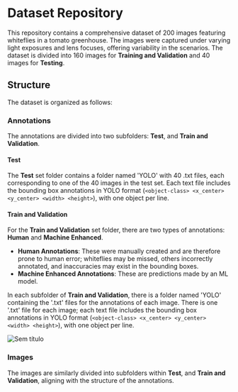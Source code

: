 # Dataset Repository

This repository contains a comprehensive dataset of 200 images featuring whiteflies in a tomato greenhouse. The images were captured under varying light exposures and lens focuses, offering variability in the scenarios. The dataset is divided into 160 images for **Training and Validation** and 40 images for **Testing**.

## Structure

The dataset is organized as follows:

### Annotations

The annotations are divided into two subfolders: **Test**, and **Train and Validation**.

#### Test
The **Test** set folder contains a folder named 'YOLO' with 40 .txt files, each corresponding to one of the 40 images in the test set. Each text file includes the bounding box annotations in YOLO format (`<object-class> <x_center> <y_center> <width> <height>`), with one object per line.

#### Train and Validation
For the **Train and Validation** set folder, there are two types of annotations: **Human** and **Machine Enhanced**.

- **Human Annotations**: These were manually created and are therefore prone to human error; whiteflies may be missed, others incorrectly annotated, and inaccuracies may exist in the bounding boxes.
- **Machine Enhanced Annotations**: These are predictions made by an ML model.

In each subfolder of **Train and Validation**, there is a folder named 'YOLO' containing the '.txt' files for the annotations of each image. There is one '.txt' file for each image; each text file includes the bounding box annotations in YOLO format (`<object-class> <x_center> <y_center> <width> <height>`), with one object per line.

![Sem título](https://github.com/chbranco99/SmartFarming/assets/45609008/930693c5-7f9e-4224-af0f-64ee2669f297)

### Images

The images are similarly divided into subfolders within **Test**, and **Train and Validation**, aligning with the structure of the annotations.
